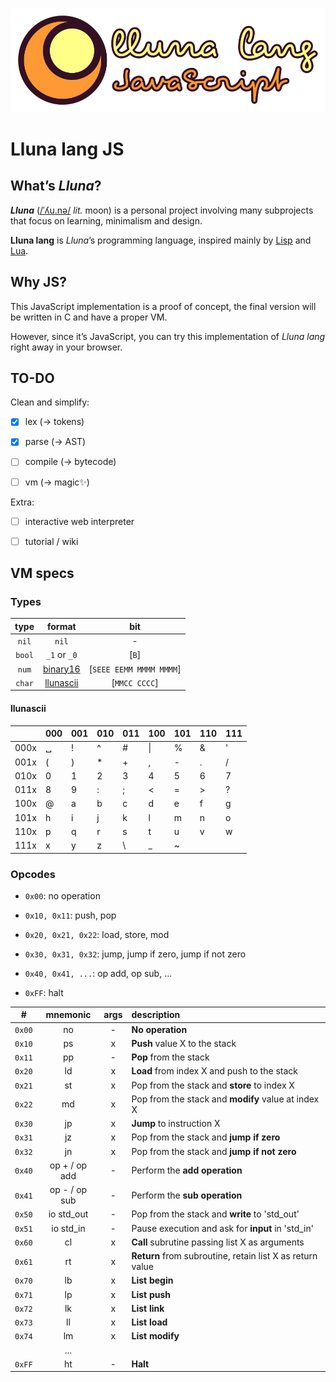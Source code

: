 ![logo](logo.svg)

# Lluna lang JS

## What’s _Lluna_?

**_Lluna_** ([/ˈʎu.nə/](https://en.wiktionary.org/wiki/lluna) _lit._ moon) is a personal project involving many subprojects that focus on learning, minimalism and design.

**Lluna lang** is _Lluna_’s programming language, inspired mainly by [Lisp](<https://en.wikipedia.org/wiki/Lisp_(programming_language)>) and [Lua](<https://en.wikipedia.org/wiki/Lua_(programming_language)>).

## Why JS?

This JavaScript implementation is a proof of concept, the final version will be written in C and have a proper VM.

However, since it’s JavaScript, you can try this implementation of _Lluna lang_ right away in your browser.

## TO-DO

Clean and simplify:

-   [x] lex (→ tokens)

-   [x] parse (→ AST)

-   [ ] compile (→ bytecode)

-   [ ] vm (→ magic✨)

Extra:

-   [ ] interactive web interpreter

-   [ ] tutorial / wiki

## VM specs

### Types

|  type  |                                     format                                     |           bit           |
| :----: | :----------------------------------------------------------------------------: | :---------------------: |
| `nil`  |                                     `nil`                                      |            -            |
| `bool` |                                  `_1` or `_0`                                  |          [`B`]          |
| `num`  | [binary16](https://en.wikipedia.org/wiki/Half-precision_floating-point_format) | [`SEEE EEMM MMMM MMMM`] |
| `char` |                            [llunascii](#llunascii)                             |      [`MMCC CCCC`]      |

#### llunascii

|      | 000 | 001 | 010 | 011 | 100 | 101 | 110 | 111 |
| ---- | --- | --- | --- | --- | --- | --- | --- | --- |
| 000x | ␣   | !   | ^   | #   | \|  | %   | &   | '   |
| 001x | (   | )   | \*  | +   | ,   | -   | .   | /   |
| 010x | 0   | 1   | 2   | 3   | 4   | 5   | 6   | 7   |
| 011x | 8   | 9   | :   | ;   | <   | =   | >   | ?   |
| 100x | @   | a   | b   | c   | d   | e   | f   | g   |
| 101x | h   | i   | j   | k   | l   | m   | n   | o   |
| 110x | p   | q   | r   | s   | t   | u   | v   | w   |
| 111x | x   | y   | z   | \\  | \_  | ~   |     |     |

### Opcodes

-   `0x00`: no operation

-   `0x10, 0x11`: push, pop

-   `0x20, 0x21, 0x22`: load, store, mod

-   `0x30, 0x31, 0x32`: jump, jump if zero, jump if not zero

-   `0x40, 0x41, ...`: op add, op sub, ...

-   `0xFF`: halt

|   #    |   mnemonic    | args | description                                               |
| :----: | :-----------: | :--: | :-------------------------------------------------------- |
| `0x00` |      no       |  -   | **No operation**                                          |
| `0x10` |      ps       |  x   | **Push** value X to the stack                             |
| `0x11` |      pp       |  -   | **Pop** from the stack                                    |
| `0x20` |      ld       |  x   | **Load** from index X and push to the stack               |
| `0x21` |      st       |  x   | Pop from the stack and **store** to index X               |
| `0x22` |      md       |  x   | Pop from the stack and **modify** value at index X        |
| `0x30` |      jp       |  x   | **Jump** to instruction X                                 |
| `0x31` |      jz       |  x   | Pop from the stack and **jump if zero**                   |
| `0x32` |      jn       |  x   | Pop from the stack and **jump if not zero**               |
| `0x40` | op + / op add |  -   | Perform the **add operation**                             |
| `0x41` | op - / op sub |  -   | Perform the **sub operation**                             |
| `0x50` |  io std_out   |  -   | Pop from the stack and **write** to 'std_out'             |
| `0x51` |   io std_in   |  -   | Pause execution and ask for **input** in 'std_in'         |
| `0x60` |      cl       |  x   | **Call** subrutine passing list X as arguments            |
| `0x61` |      rt       |  x   | **Return** from subroutine, retain list X as return value |
| `0x70` |      lb       |  x   | **List begin**                                            |
| `0x71` |      lp       |  x   | **List push**                                             |
| `0x72` |      lk       |  x   | **List link**                                             |
| `0x73` |      ll       |  x   | **List load**                                             |
| `0x74` |      lm       |  x   | **List modify**                                           |
|        |      ...      |      |                                                           |
| `0xFF` |      ht       |  -   | **Halt**                                                  |
